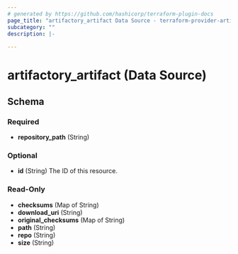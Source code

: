```yaml
---
# generated by https://github.com/hashicorp/terraform-plugin-docs
page_title: "artifactory_artifact Data Source - terraform-provider-artifactory"
subcategory: ""
description: |-
  
---
```


# artifactory_artifact (Data Source)





<!-- schema generated by tfplugindocs -->
## Schema

### Required

- **repository_path** (String)

### Optional

- **id** (String) The ID of this resource.

### Read-Only

- **checksums** (Map of String)
- **download_uri** (String)
- **original_checksums** (Map of String)
- **path** (String)
- **repo** (String)
- **size** (String)


